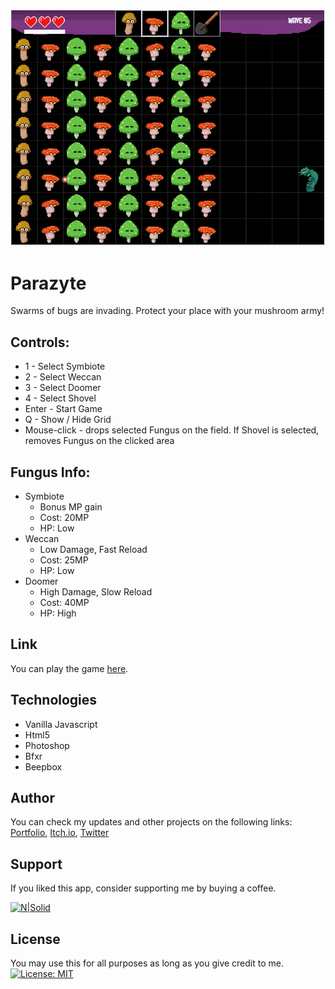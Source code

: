 ![alt text](https://github.com/netervati/Parazyte/blob/main/assets/demo/parazytedemo.gif)
# Parazyte
Swarms of bugs are invading. Protect your place with your mushroom army!

## Controls:
- 1 - Select Symbiote
- 2 - Select Weccan
- 3 - Select Doomer
- 4 - Select Shovel
- Enter - Start Game
- Q - Show / Hide Grid
- Mouse-click - drops selected Fungus on the field. If Shovel is selected, removes Fungus on the clicked area

## Fungus Info:

- Symbiote 
  - Bonus MP gain
  - Cost: 20MP
  - HP: Low
- Weccan 
  - Low Damage, Fast Reload
  - Cost: 25MP
  - HP: Low
- Doomer 
  - High Damage, Slow Reload
  - Cost: 40MP
  - HP: High

## Link
You can play the game [here](https://netervati.itch.io/parazyte).

## Technologies
- Vanilla Javascript
- Html5
- Photoshop
- Bfxr
- Beepbox

## Author
You can check my updates and other projects on the following links:
[Portfolio](https://christophertabula.herokuapp.com/),
[Itch.io](https://netervati.itch.io/),
[Twitter](https://twitter.com/netervati)

## Support
If you liked this app, consider supporting me by buying a coffee.

[![N|Solid](https://cdn.ko-fi.com/cdn/kofi2.png?v=3)](https://ko-fi.com/netervati)

## License
You may use this for all purposes as long as you give credit to me.
[![License: MIT](https://img.shields.io/badge/License-MIT-yellow.svg)](https://opensource.org/licenses/MIT)
